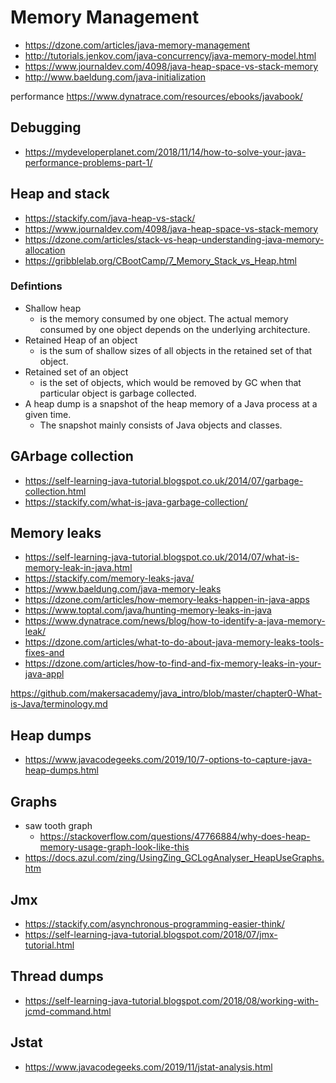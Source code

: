 # Memory Management

- https://dzone.com/articles/java-memory-management
- http://tutorials.jenkov.com/java-concurrency/java-memory-model.html
- https://www.journaldev.com/4098/java-heap-space-vs-stack-memory
- http://www.baeldung.com/java-initialization

performance https://www.dynatrace.com/resources/ebooks/javabook/

## Debugging

- https://mydeveloperplanet.com/2018/11/14/how-to-solve-your-java-performance-problems-part-1/

## Heap and stack

- https://stackify.com/java-heap-vs-stack/
- https://www.journaldev.com/4098/java-heap-space-vs-stack-memory
- https://dzone.com/articles/stack-vs-heap-understanding-java-memory-allocation
- https://gribblelab.org/CBootCamp/7_Memory_Stack_vs_Heap.html


### Defintions

- Shallow heap
  - is the memory consumed by one object. The actual memory consumed by one object depends on the underlying architecture.
- Retained Heap of an object
  - is the sum of shallow sizes of all objects in the retained set of that object.
- Retained set of an object
  - is the set of objects, which would be removed by GC when that particular object is garbage collected.
- A heap dump is a snapshot of the heap memory of a Java process at a given time.
  - The snapshot mainly consists of Java objects and classes.

## GArbage collection

- https://self-learning-java-tutorial.blogspot.co.uk/2014/07/garbage-collection.html
- https://stackify.com/what-is-java-garbage-collection/

## Memory leaks

- https://self-learning-java-tutorial.blogspot.co.uk/2014/07/what-is-memory-leak-in-java.html
- https://stackify.com/memory-leaks-java/
- https://www.baeldung.com/java-memory-leaks
- https://dzone.com/articles/how-memory-leaks-happen-in-java-apps
- https://www.toptal.com/java/hunting-memory-leaks-in-java
- https://www.dynatrace.com/news/blog/how-to-identify-a-java-memory-leak/
- https://dzone.com/articles/what-to-do-about-java-memory-leaks-tools-fixes-and
- https://dzone.com/articles/how-to-find-and-fix-memory-leaks-in-your-java-appl


https://github.com/makersacademy/java_intro/blob/master/chapter0-What-is-Java/terminology.md


## Heap dumps

- https://www.javacodegeeks.com/2019/10/7-options-to-capture-java-heap-dumps.html


## Graphs

- saw tooth graph
  - https://stackoverflow.com/questions/47766884/why-does-heap-memory-usage-graph-look-like-this
- https://docs.azul.com/zing/UsingZing_GCLogAnalyser_HeapUseGraphs.htm

## Jmx

- https://stackify.com/asynchronous-programming-easier-think/
- https://self-learning-java-tutorial.blogspot.com/2018/07/jmx-tutorial.html

## Thread dumps

- https://self-learning-java-tutorial.blogspot.com/2018/08/working-with-jcmd-command.html

## Jstat

- https://www.javacodegeeks.com/2019/11/jstat-analysis.html
